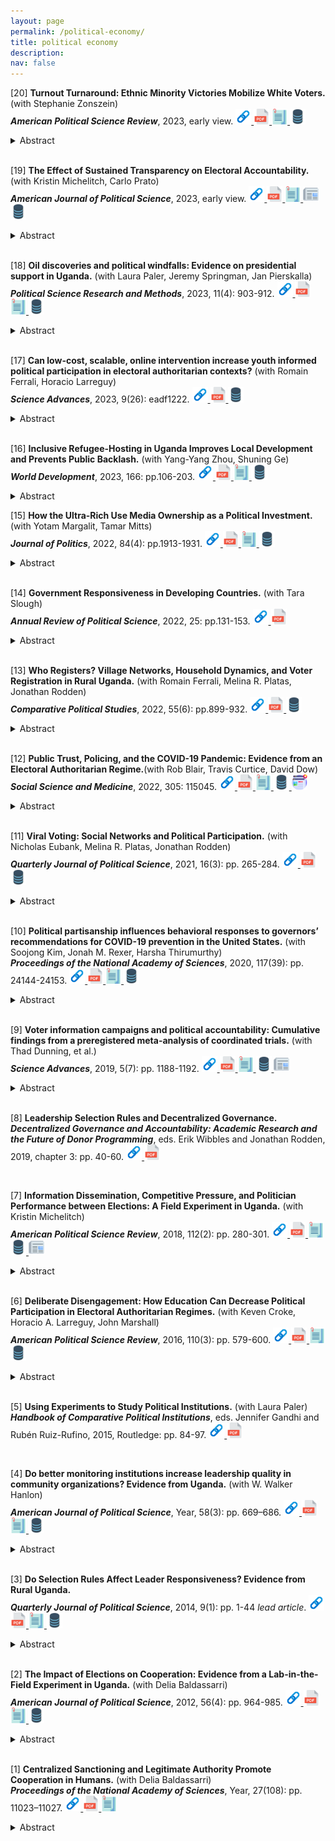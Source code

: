 ```yaml
---
layout: page
permalink: /political-economy/
title: political economy
description: 
nav: false
---
```




<!---2023 Paper #3--->
[20] **Turnout Turnaround: Ethnic Minority Victories Mobilize White Voters.** (with Stephanie Zonszein)   
***American Political Science Review***, 2023, early view.
<a href="https://www.cambridge.org/core/journals/american-political-science-review/article/turnout-turnaround-ethnic-minority-victories-mobilize-white-voters/2691D0ED674802DF7A9A71FA49A5A807">
  <img alt="webpage" src="/assets/img/webpage.png" alt="drawing" width="25"/>
</a>
<a href="/assets/pdf/turnout-turnaround-ethnic-minority-victories-mobilize-white-voters.pdf" target="_blank" rel="noopener noreferrer">
  <img alt="pdf" src="/assets/img/pdf.png" alt="drawing" width="25"/>
</a>
<a href="/assets/pdf/PSR2300103_Supplementary_Materials.pdf" target="_blank" rel="noopener noreferrer">
  <img alt="appendix" src="/assets/img/appendix.png" alt="drawing" width="25"/>
</a>
<a href="https://dataverse.harvard.edu/dataset.xhtml?persistentId=doi:10.7910/DVN/UKVOPE">  <img alt="replication" src="/assets/img/data.png" alt="drawing" width="25"/></a>
<details>
  <summary>Abstract</summary>
In many countries, the number of ethnic minority representatives has been steadily increasing. How is such a trend shaping electoral behavior? Past work has generally focused on the political engagement of ethnic minorities as a response to having a co-ethnic on the ballot. In contrast, less attention has been devoted to assessing whether an ethnic minority incumbent shapes the electoral behavior of majority-group members. We argue that increased political representation of minorities can be experienced as an external threat to a historically white dominant political context. This in turn may politically activate white constituents aiming to revert their (perceived) disempowerment. We test this argument employing a novel dataset that characterizes candidates' ethnicity, covering four UK Parliamentary general elections, and a regression discontinuity design of close elections between ethnic minority and majority-group candidates. Comparing constituencies that are otherwise identical, except for being represented by a minority Member of Parliament (MP), we find that an MP's ethnicity matters for electoral participation: turnout in constituencies narrowly represented by an ethnic minority MP is 3.6 percentage points larger than in constituencies narrowly represented by a white MP. Consistent with our argument, we find that such difference in turnout is driven by majority-white constituencies, and that voters in these constituencies choose the party of the minority incumbent’s strongest white opponent. However, this dynamic does not overpower minorities' incumbency advantage, but it contributes to polarizing the electorate along ethnic lines. Our findings have important implications for intergroup relations, political behavior, and recent political dynamics more broadly.
</details>

<br />


<!---2022 Paper--->
[19] **The Effect of Sustained Transparency on Electoral Accountability.** (with Kristin Michelitch, Carlo Prato)   
***American Journal of Political Science***, 2023, early view.
<a href="https://onlinelibrary.wiley.com/doi/10.1111/ajps.12787">
  <img alt="webpage" src="/assets/img/webpage.png" alt="drawing" width="25"/>
</a>
<a href="/assets/pdf/2023_AJPS_the_effect_of_sustained_transparency.pdf" target="_blank" rel="noopener noreferrer">
  <img alt="pdf" src="/assets/img/pdf.png" alt="drawing" width="25"/>
</a>
<a href="/assets/pdf/2023_AJPS_the_effect_of_sustained_transparency_appendix.pdf" target="_blank" rel="noopener noreferrer">
  <img alt="appendix" src="/assets/img/appendix.png" alt="drawing" width="25"/>
</a>
<a href="https://egap.org/resource/brief-71-regular-and-sustained-information-on-incumbent-performance-improves-electoral-accountability/?utm_source=EGAP+Community&utm_campaign=cda5cd5073-EMAIL_CAMPAIGN_2019_07_16_10_20_COPY_01&utm_medium=email&utm_term=0_847cab4af0-cda5cd5073-106618351">
  <img alt="polycybrief" src="/assets/img/newspaper.png" alt="drawing" width="25"/>
</a>
<a href="https://dataverse.harvard.edu/dataset.xhtml?persistentId=doi:10.7910/DVN/2E4MOZ">  <img alt="replication" src="/assets/img/data.png" alt="drawing" width="25"/></a>
<details>
  <summary>Abstract</summary>
Transparency is expected to strengthen electoral accountability. Yet, initiatives disseminating politician performance information directly prior to elections have reported disappointing results. We argue that to be effective transparency needs to be sustained: the dissemination of politician performance information needs to occur early, regularly, and predictably throughout the term. Using a formal model of electoral accountability under non-programmatic and uneven party competition, we study how sustained transparency impacts a string of decisions by various actors in advance of elections: incumbents' running choices, party nomination strategies, and potential challengers' entry decisions. We show how these effects shape the candidate slate and ultimately electoral outcomes, conditional on incumbent performance and the incumbent party's relative strength. We test our theory using a field experiment involving 354 subnational constituencies in Uganda, and find robust support to the idea that sustained transparency can improve electoral accountability even in weakly institutionalized electoral settings.
</details>

<br />


<!---2023 Paper #2--->
[18] **Oil discoveries and political windfalls: Evidence on presidential support in Uganda.** (with Laura Paler, Jeremy Springman, Jan Pierskalla)   
***Political Science Research and Methods***, 2023, 11(4): 903-912.
<a href="https://www.cambridge.org/core/journals/political-science-research-and-methods/article/oil-discoveries-and-political-windfalls-evidence-on-presidential-support-in-uganda/815B8BF178DA7BEF7CA186C3AC19A265">
  <img alt="webpage" src="/assets/img/webpage.png" alt="drawing" width="25"/>
</a>
<a href="/assets/pdf/2023_PSRM_Oil_discoveries.pdf" target="_blank" rel="noopener noreferrer">
  <img alt="pdf" src="/assets/img/pdf.png" alt="drawing" width="25"/>
</a>
<a href="/assets/pdf/2023_PSRM_Oil_discoveries_appendix.pdf" target="_blank" rel="noopener noreferrer">
  <img alt="appendix" src="/assets/img/appendix.png" alt="drawing" width="25"/>
</a>
<a href="https://dataverse.harvard.edu/dataset.xhtml?persistentId=doi:10.7910/DVN/LGNJ10 "> <img alt="replication" src="/assets/img/data.png" alt="drawing" width="25"/></a>
<details>
  <summary>Abstract</summary>
Oil discoveries, paired with delays in production, have created a new phenomenon: sustained post-discovery, pre-production periods. While research on the resource curse has debated the effects of oil on governance and conflict, less is known about the political effects of oil discoveries absent production. Using comprehensive electoral data from Uganda and a difference-in-difference design with heterogeneous effects, we show that oil discoveries increased electoral support for the incumbent chief executive in localities proximate to discoveries, even prior to production. Moreover, the biggest effects occurred in localities that were historically most electorally competitive. Overall, we show that the political effects of oil discoveries vary subnationally depending on local political context and prior to production, with important implications for understanding the roots of the political and conflict curses.
</details>

<br />

<!---2023 #1--->
[17] **Can low-cost, scalable, online intervention increase youth informed political participation in electoral authoritarian contexts?** (with Romain Ferrali, Horacio Larreguy)   
***Science Advances***, 2023, 9(26): eadf1222.
<a href="https://www.science.org/doi/10.1126/sciadv.adf1222">
  <img alt="webpage" src="/assets/img/webpage.png" alt="drawing" width="25"/>
</a>
<a href="/assets/pdf/2023_SciAdv_Lowcost_online_interventions.pdf" target="_blank" rel="noopener noreferrer">
  <img alt="pdf" src="/assets/img/pdf.png" alt="drawing" width="25"/>
</a>
<a href="https://osf.io/m5rwn/">
  <img alt="replication" src="/assets/img/data.png" alt="drawing" width="25"/>
</a>
<details>
  <summary>Abstract</summary>
Young citizens in many democracies, and more so in electoral autocracies, turn out to vote at relatively low rates. Low youth participation arguably contributes to political parties' tendency to de-prioritize the youth's policy preferences. We analyze the effect of three low-cost, scalable, theoretically-grounded, online interventions designed to encourage young Moroccans to turn out and cast an informed vote ahead of the 2021 parliamentary elections. Those interventions aimed at (1) lowering the cost of participation by providing information about the voting registration process, (2) increasing the expected benefit of voting by providing information about the stakes of the election, and about (3) the distance between respondents’ policy preferences and political parties' policy platforms. We find that while all three interventions failed to increase youth turnout on average, the two treatments designed to increase expected benefits increased turnout intentions for likely "compliers:" those who, prior to treatment assignment, were unsure about whether to vote. Moreover, providing information about parties' policy platforms durably increased their support for the party that best represented their preferences, ultimately leading to better-informed voting. Consistent with probabilistic voting models with voting costs, the effect of the party-platforms treatment is concentrated among those who rated the party that our treatment deemed most congruent from a policy perspective as one of their two favorite parties. Contributing to information processing theories, we also find that party updating followed a form of motivated reasoning even in a context with weak party institutionalization.
</details>

<br />


[16] **Inclusive Refugee-Hosting in Uganda Improves Local Development and Prevents Public Backlash.** (with Yang-Yang Zhou, Shuning Ge)   
***World Development***, 2023, 166: pp.106-203.
<a href="https://www.sciencedirect.com/science/article/pii/S0305750X23000219">
  <img alt="webpage" src="/assets/img/webpage.png" alt="drawing" width="25"/>
</a>
<a href="/assets/pdf/2023_WD_Inclusive_refugee_hosting.pdf" target="_blank" rel="noopener noreferrer">
  <img alt="pdf" src="/assets/img/pdf.png" alt="drawing" width="25"/>
</a>
<a href="/assets/pdf/2023_WD_Inclusive_refugee_hosting_appendix.pdf" target="_blank" rel="noopener noreferrer">
  <img alt="appendix" src="/assets/img/appendix.png" alt="drawing" width="25"/>
</a>
<a href="https://doi.org/10.7910/DVN/TXSZDC">  <img alt="replication" src="/assets/img/data.png" alt="drawing" width="25"/></a>
<details>
  <summary>Abstract</summary>
Large arrivals of refugees raise concerns about potential tensions with host communities, particularly if refugees are viewed as an out-group competing for limited material resources and crowding out public services. To address these concerns, calls have increased to allocate humanitarian aid in ways that also benefit host communities. This study tests whether the increased presence of refugees, when coupled with humanitarian aid, improves public service delivery for host communities and dampens potential social conflict. We study this question in Uganda, one of the largest and most inclusive refugee-hosting countries. The data combines geospatial information on refugee settlements with original longitudinal data on primary and secondary schools, road density, health clinics, and health utilization. We report two key findings. First, even after the 2014 arrival of over 1 million South Sudanese refugees, host communities with greater refugee presence experienced substantial improvements in local development. Second, using public opinion data, we find no evidence that refugee presence has been associated with more negative (or positive) attitudes towards migrants or migration policy.
</details>




[15] **How the Ultra-Rich Use Media Ownership as a Political Investment.** (with Yotam Margalit, Tamar Mitts)   
***Journal of Politics***, 2022, 84(4): pp.1913-1931.
<a href="https://www.journals.uchicago.edu/doi/10.1086/719415">
  <img alt="webpage" src="/assets/img/webpage.png" alt="drawing" width="25"/>
</a>
<a href="/assets/pdf/2022_JoP_PE_how_the_ultrarich.pdf" target="_blank" rel="noopener noreferrer">
  <img alt="pdf" src="/assets/img/pdf.png" alt="drawing" width="25"/>
</a>
<a href="/assets/pdf/2022_JoP_PE_how_the_ultrarich_appendix.pdf" target="_blank" rel="noopener noreferrer">
  <img alt="appendix" src="/assets/img/appendix.png" alt="drawing" width="25"/>
</a>
<a href="https://dataverse.harvard.edu/dataset.xhtml?persistentId=doi:10.7910/DVN/LJMNV9&faces-redirect=true">
  <img alt="replication" src="/assets/img/data.png" alt="drawing" width="25"/>
</a>
<details>
  <summary>Abstract</summary>
Can the ultra-rich shape electoral results by controlling media outlets that openly propagate their political interests? How consumers discount slanted media coverage is a question gaining urgency as a growing number of billionaires mix ownership of major media outlets with business interests and political agendas. We study this question in the context of Israel, where billionaire Sheldon Adelson launched in 2007 Israel Hayom, a right-leaning newspaper. Handed out for free, it soon became the most widely read newspaper nationally. Utilizing local media exposure data since the launch, our analysis indicates that the newspaper exerted significant electoral influence, primarily benefiting Netanyahu and his Likud party. This shift helped bring about a sea-change in the right’s dominance of national politics. The findings highlight the immense impact the ultra-rich can exert in shaping politics through media ownership.
</details>


<br />


[14] **Government Responsiveness in Developing Countries.** (with Tara Slough)   
***Annual Review of Political Science***, 2022, 25: pp.131-153.
<a href="https://www.annualreviews.org/doi/abs/10.1146/annurev-polisci-051120-112501">
  <img alt="webpage" src="/assets/img/webpage.png" alt="drawing" width="25"/>
</a>
<a href="/assets/pdf/2022_ARPS_PE_government_responsiveness.pdf" target="_blank" rel="noopener noreferrer">
  <img alt="pdf" src="/assets/img/pdf.png" alt="drawing" width="25"/>
</a>
<details>
  <summary>Abstract</summary>
When and how do governments deliver public goods and services in response to citizen preferences? We review the current literature on government responsiveness, with a focus on public goods and service delivery in developing countries. We identify three types of actors that are commonly present in these accounts: politicians, bureaucrats, and citizens. Much of this literature examines interactions between dyads of these actors. The study of electoral accountability and constituency services emphasizes relationships between citizens (or voters) and politicians. Studies of bureaucratic incentives and political oversight of bureaucrats emphasize interactions between politicians and bureaucrats. Finally, studies of bureaucratic embeddedness and citizen oversight of bureaucrats elaborate the interactions between bureaucrats and citizens. We argue that an emerging literature that considers interactions between all three types of actors provides rich theoretical and empirical terrain for developing our understanding of responsiveness and accountability in low- and middle-income countries and beyond.
</details>


<br />


<!---2021 Paper--->
[13] **Who Registers? Village Networks, Household Dynamics, and Voter Registration in Rural Uganda.** (with Romain Ferrali, Melina R. Platas, Jonathan Rodden)   
***Comparative Political Studies***, 2022, 55(6): pp.899-932.
<a href="https://journals.sagepub.com/doi/abs/10.1177/00104140211036048">
  <img alt="webpage" src="/assets/img/webpage.png" alt="drawing" width="25"/>
</a>
<a href="/assests/pdf/2022_CPS_PE_who_registers.pdf" target="_blank" rel="noopener noreferrer">
  <img alt="pdf" src="/assets/img/pdf.png" alt="drawing" width="25"/>
</a>
<a href="https://dataverse.harvard.edu/dataset.xhtml?persistentId=doi:10.7910/DVN/YEFRPC">
  <img alt="replication" src="/assets/img/data.png" alt="drawing" width="25"/>
</a>
<details>
  <summary>Abstract</summary>
Who registers to vote? Although extensive research has examined the question of who votes, our understanding of the determinants of political participation will be limited until we know who is missing from the voter register. Studying voter registration in lower-income settings is particularly challenging due to data constraints. We link the official voter register with a complete social network census of 16 villages to analyze the correlates of voter registration in rural Uganda, examining the role of individual-level attributes and social ties. We find evidence that social ties are important for explaining registration status within and across households. Village leaders—and through them, household heads—play an important role in explaining the registration status of others in the village, suggesting a diffuse process of social influence. Socioeconomic factors such as income and education do not explain registration in this setting. Together these findings suggest an alternate theory of participation is required.
</details>


<br />


<!---2022 Paper--->
[12] **Public Trust, Policing, and the COVID-19 Pandemic: Evidence from an Electoral Authoritarian Regime.**(with Rob Blair, Travis Curtice, David Dow)       
***Social Science and Medicine***, 2022, 305: 115045.
<a href="https://www.sciencedirect.com/science/article/pii/S0277953622003513?via%3Dihub">
  <img alt="webpage" src="/assets/img/webpage.png" alt="drawing" width="25"/>
</a>
<a href="/assets/pdf/2022_SSM_Public_trust_policing.pdf" target="_blank" rel="noopener noreferrer">
  <img alt="pdf" src="/assets/img/pdf.png" alt="drawing" width="25"/>
</a>
<a href="/assets/pdf/2022_SSM_Public_trust_policing_appendix.pdf" target="_blank" rel="noopener noreferrer">
  <img alt="appendix" src="/assets/img/appendix.png" alt="drawing" width="25"/>
</a>
<a href="https://dataverse.harvard.edu/dataset.xhtml?persistentId=doi:10.7910/DVN/BCG2XH">
  <img alt="replication" src="/assets/img/data.png" alt="drawing" width="25"/>
</a>
<a href="/assets/pdf/2022_SSM_Public_trust_policing_policybrief.pdf" target="_blank" rel="noopener noreferrer">
  <img alt="others" src="/assets/img/world.png" alt="drawing" width="25"/>
</a>

<details>
  <summary>Abstract</summary>
We examine how trust shapes compliance with public health restrictions during the COVID-19 pandemic in Uganda. We use an endorsement experiment embedded in a mobile phone survey to show that messages from government officials generate more support for public health restrictions than messages from religious authorities, traditional leaders, or international NGOs. We further show that compliance with these restrictions is strongly positively corre- lated with trust in government, but only weakly correlated with trust in local authorities or other citizens. The relationship between trust and compliance is especially strong for the Ministry of Health and — more surprisingly — the police. We conclude that trust is crucial for encouraging compliance but note that it may be difficult to change, particularly in settings where governments and police forces have reputations for repression.
</details>

<br />



<!---2021 Paper #2--->
[11] **Viral Voting: Social Networks and Political Participation.** (with Nicholas Eubank, Melina R. Platas, Jonathan Rodden)   
***Quarterly Journal of Political Science***, 2021, 16(3): pp. 265-284.
<a href="https://www.nowpublishers.com/article/Details/QJPS-19092">
  <img alt="webpage" src="/assets/img/webpage.png" alt="drawing" width="25"/>
</a>
<a href="/assets/pdf/2021_QJPS_PE_viral_voting.pdf" target="_blank" rel="noopener noreferrer">
  <img alt="pdf" src="/assets/img/pdf.png" alt="drawing" width="25"/>
</a>
<a href="https://github.com/nickeubank/EGPR_SocialNetworksAndPoliticalParticipation">
  <img alt="replication" src="/assets/img/data.png" alt="drawing" width="25"/>
</a>
<details>
  <summary>Abstract</summary>
Social context theory suggests that an important driver of political participation is the behavior of family, friends, co-workers and neighbors. How do social ties between individuals shape equilibrium behavior in larger populations? Despite theoretical inroads into this question, direct empirical tests remain scarce due to data limitations. We fill this gap using full social network data from 15 villages in rural Uganda, where village-level turnout is the outcome of interest. We find that levels of participation predicted by structural features of village networks are strongly associated with actual village-level turnout in low-salience local elections, and weakly associated in high-salience presidential elections. We also find that these features predict other forms of political participation, including attending village meetings and contributing to village projects. In addition to demonstrating that networks help explain political participation, we provide evidence that the mechanism of influence is that proposed by social context theory rather than alternative mechanisms like the presence of central brokers or the ability of networks to diffuse information.
</details>

<br />



[10] **Political partisanship influences behavioral responses to governors’ recommendations for COVID-19 prevention in the United States.** (with Soojong Kim, Jonah M. Rexer, Harsha Thirumurthy)   
***Proceedings of the National Academy of Sciences***, 2020, 117(39): pp. 24144-24153.
<a href="https://www.pnas.org/content/early/2020/09/14/2007835117">
  <img alt="webpage" src="/assets/img/webpage.png" alt="drawing" width="25"/>
</a>
<a href="/assets/pdf/2020_NAS_PE_political_partisanship.pdf" target="_blank" rel="noopener noreferrer">
  <img alt="pdf" src="/assets/img/pdf.png" alt="drawing" width="25"/>
</a>
<a href="/assets/pdf/2020_NAS_PE_political_partisanship_appendix.pdf" target="_blank" rel="noopener noreferrer">
  <img alt="appendix" src="/assets/img/appendix.png" alt="drawing" width="25"/>
</a>
<a href="https://dataverse.harvard.edu/dataverse/COVID19governors/">
  <img alt="replication" src="/assets/img/data.png" alt="drawing" width="25"/>
</a>
<details>
  <summary>Abstract</summary>
Voluntary physical distancing is essential for preventing the spread of COVID-19. We assessed the role of political partisanship in individuals’ compliance with physical distancing recommendations of political leaders using data on mobility from a sample of mobile phones in 3,100 counties in the United States during March 2020, county-level partisan preferences, information about the political affiliation of state governors, and the timing of their communications about COVID-19 prevention. Regression analyses examined how political preferences influenced the association between governors’ COVID-19 communications and residents’ mobility patterns. Governors’ recommendations for residents to stay at home preceded stay-at-home orders and led to a significant reduction in mobility that was comparable to the effect of the orders themselves. Effects were larger in Democratic- than in Republican-leaning counties, a pattern more pronounced under Republican governors. Democratic-leaning counties also responded more strongly to recommendations from Republican than from Democratic governors. Political partisanship influences citizens’ decisions to voluntarily engage in physical distancing in response to communications by their governor.
</details>

<br />


[9] **Voter information campaigns and political accountability: Cumulative findings from a preregistered meta-analysis of coordinated trials.** (with Thad Dunning, et al.)   
***Science Advances***, 2019, 5(7): pp. 1188-1192.
<a href="https://www.science.org/doi/10.1126/sciadv.aaw2612">
  <img alt="webpage" src="/assets/img/webpage.png" alt="drawing" width="25"/>
</a>
<a href="/assets/pdf/2019_Science_PE_voter_information_campaigns.pdf" target="_blank" rel="noopener noreferrer">
  <img alt="pdf" src="/assets/img/pdf.png" alt="drawing" width="25"/>
</a>
<a href="/assets/pdf/2019_Science_PE_voter_information_campaigns_appendix.pdf" target="_blank" rel="noopener noreferrer">
  <img alt="appendix" src="/assets/img/appendix.png" alt="drawing" width="25"/>
</a>
<a href="https://github.com/egap/metaketa-i">
  <img alt="replication" src="/assets/img/data.png" alt="drawing" width="25"/>
</a>
<a href="https://egap.org/resource/brief-59-information-and-accountability/">
  <img alt="policybrief" src="/assets/img/newspaper.png" alt="drawing" width="25"/>
</a>
<details>
  <summary>Abstract</summary>
Voters may be unable to hold politicians to account if they lack basic information about their representatives’ performance. Civil society groups and international donors therefore advocate using voter information campaigns to improve democratic accountability. Yet, are these campaigns effective? Limited replication, measurement heterogeneity, and publication biases may undermine the reliability of published research. We implemented a new approach to cumulative learning, coordinating the design of seven randomized controlled trials to be fielded in six countries by independent research teams. Uncommon for multisite trials in the social sciences, we jointly preregistered a meta-analysis of results in advance of seeing the data. We find no evidence overall that typical, nonpartisan voter information campaigns shape voter behavior, although exploratory and subgroup analyses suggest conditions under which informational campaigns could be more effective. Such null estimated effects are too seldom published, yet they can be critical for scientific progress and cumulative, policy-relevant learning.
</details>


<br />





<!---2019 Book chapters #1--->
[8] **Leadership Selection Rules and Decentralized Governance.**    
***Decentralized Governance and Accountability: Academic Research and the Future of Donor Programming***, eds. Erik Wibbles and Jonathan Rodden, 2019, chapter 3: pp. 40-60.
<a href="https://www.cambridge.org/core/books/decentralized-governance-and-accountability/F1766AE315D63C1935B82A69074DAEA1">
  <img alt="webpage" src="/assets/img/webpage.png" alt="drawing" width="25"/>
</a>
<a href="/assets/pdf/2019_PE_leadership_selection_rules.pdf" target="_blank" rel="noopener noreferrer">
  <img alt="pdf" src="/assets/img/pdf.png" alt="drawing" width="25"/>
</a>


<br />



<!---2018 Paper #5--->
[7] **Information Dissemination, Competitive Pressure, and Politician Performance between Elections: A Field Experiment in Uganda.** (with Kristin Michelitch)   
***American Political Science Review***, 2018, 112(2): pp. 280-301.
<a href="http://bit.ly/2FTkhR6">
  <img alt="webpage" src="/assets/img/webpage.png" alt="drawing" width="25"/>
</a>
<a href="/assets/pdf/2018_APSR_PE_information_dissemination.pdf" target="_blank" rel="noopener noreferrer">
  <img alt="pdf" src="/assets/img/pdf.png" alt="drawing" width="25"/>
</a>
<a href="/assets/pdf/2018_APSR_PE_information_dissemination_appendix.pdf" target="_blank" rel="noopener noreferrer">
  <img alt="appendix" src="/assets/img/appendix.png" alt="drawing" width="25"/>
</a>
<a href="https://dataverse.harvard.edu/dataset.xhtml?persistentId=doi:10.7910/DVN/AI3VM8">
  <img alt="replication" src="/assets/img/data.png" alt="drawing" width="25"/>
</a>
<a href="https://egap.org/resource/strengthening-local-political-accountability-through-information-in-uganda/">
  <img alt="policybrief" src="/assets/img/newspaper.png" alt="drawing" width="25"/>
</a>
<details>
  <summary>Abstract</summary>
Politicians shirk when their performance is obscure to constituents. We theorize that when politician performance information is disseminated early in the electoral term, politicians will subsequently improve their performance in anticipation of changes in citizens’ evaluative criteria and possible challenger entry in the next election. However, politicians may only respond in constituencies where opposition has previously mounted. We test these predictions in partnership with a Ugandan civil society organization in a multiyear field experiment conducted in 20 district governments between the 2011 and 2016 elections. While the organization published yearly job duty performance scorecards for all incumbents, it disseminated the scorecards to constituents for randomly selected politicians. These dissemination efforts induced politicians to improve performance across a range of measures, but only in competitive constituencies. Service delivery was unaffected. We conclude that, conditional on electoral pressure, transparency can improve politicians’ performance between elections but not outcomes outside of their control.
</details>



<br />




<!---2016 Paper #1--->
[6] **Deliberate Disengagement: How Education Can Decrease Political Participation in Electoral Authoritarian Regimes.** (with Keven Croke, Horacio A. Larreguy, John Marshall)   
***American Political Science Review***, 2016, 110(3): pp. 579-600.
<a href="https://www.cambridge.org/core/journals/american-political-science-review/article/abs/deliberate-disengagement-how-education-can-decrease-political-participation-in-electoral-authoritarian-regimes/192AB48618B0E0450C93E97BE8321218">
  <img alt="webpage" src="/assets/img/webpage.png" alt="drawing" width="25"/>
</a>
<a href="/assets/pdf/2016_APSR_PE_deliberate_disengagement.pdf" target="_blank" rel="noopener noreferrer">
  <img alt="pdf" src="/assets/img/pdf.png" alt="drawing" width="25"/>
</a>
<a href="/assets/pdf/2016_APSR_PE_deliberate_disengagement_appendix.pdf" target="_blank" rel="noopener noreferrer">
  <img alt="appendix" src="/assets/img/appendix.png" alt="drawing" width="25"/>
</a>
<a href="/assets/pdf/2016_APSR_PE_deliberate_disengagement_replication.zip" target="_blank" rel="noopener noreferrer">
  <img alt="replication" src="/assets/img/data.png" alt="drawing" width="25"/>
</a>
<details>
  <summary>Abstract</summary>
A large literature examining advanced and consolidating democracies suggests that education increases political participation. However, in electoral authoritarian regimes, educated voters may instead deliberately disengage. If education increases critical capacities, political awareness, and support for democracy, educated citizens may believe that participation is futile or legitimizes autocrats. We test this argument in Zimbabwe—a paradigmatic electoral authoritarian regime—by exploiting cross-cohort variation in access to education following a major educational reform. We find that education decreases political participation, substantially reducing the likelihood that better-educated citizens vote, contact politicians, or attend community meetings. Consistent with deliberate disengagement, education’s negative effect on participation dissipated following 2008’s more competitive election, which (temporarily) initiated unprecedented power sharing. Supporting the mechanisms underpinning our hypothesis, educated citizens experience better economic outcomes, are more interested in politics, and are more supportive of democracy, but are also more likely to criticize the government and support opposition parties.
</details>



<br />



<!---2015 Book chapters #1--->
[5] **Using Experiments to Study Political Institutions.** (with Laura Paler)       
***Handbook of Comparative Political Institutions***, eds. Jennifer Gandhi and Rubén Ruiz-Rufino, 2015, Routledge: pp. 84-97.
<a href="https://www.routledge.com/Routledge-Handbook-of-Comparative-Political-Institutions/Gandhi-Ruiz-Rufino/p/book/9780415630887">
  <img alt="webpage" src="/assets/img/webpage.png" alt="drawing" width="25"/>
</a>
<a href="/assets/pdf/2015_PE_using_field_experiments.pdf" target="_blank" rel="noopener noreferrer">
  <img alt="pdf" src="/assets/img/pdf.png" alt="drawing" width="25"/>
</a>


<br />



<!---2014 Paper #2--->
[4] **Do better monitoring institutions increase leadership quality in community organizations? Evidence from Uganda.** (with W. Walker Hanlon)   
***American Journal of Political Science***, Year, 58(3): pp. 669–686.
<a href="https://onlinelibrary.wiley.com/doi/full/10.1111/ajps.12071">
  <img alt="webpage" src="/assets/img/webpage.png" alt="drawing" width="25"/>
</a>
<a href="/assets/pdf/2014_AJPS_PE_do_better_monitoring.pdf" target="_blank" rel="noopener noreferrer">
  <img alt="pdf" src="/assets/img/pdf.png" alt="drawing" width="25"/>
</a>
<a href="/assets/pdf/2014_AJPS_PE_do_better_monitoring_appendix.pdf" target="_blank" rel="noopener noreferrer">
  <img alt="appendix" src="/assets/img/appendix.png" alt="drawing" width="25"/>
</a>
<a href="https://dataverse.harvard.edu/dataset.xhtml?persistentId=hdl:1902.1/22124">
  <img alt="replication" src="/assets/img/data.png" alt="drawing" width="25"/>
</a>
<details>
  <summary>Abstract</summary>
We offer a framework for analyzing the impact of monitoring—a commonly recommended solution to poor leadership—on the quality of democratically elected leaders in community organizations in low-income countries. In our model, groups may face a trade-off between leader ability and effort. If the group's ability to monitor the leader is low, then the leader may exert too little effort. A higher level of monitoring increases leader effort, raising the value of the public good. However, more intense monitoring may also drive higher-ability members to opt out of candidacy, reducing public-goods value. The result is an inverted U-shaped relationship between the level of monitoring and the value of the public good. The trade-off between leader effort and ability, however, only exists in the presence of sufficient private-income opportunities. These predictions are assessed using original data gathered from Ugandan farmer associations.
</details>



<br />



<!---2014 Paper #3--->
[3] **Do Selection Rules Affect Leader Responsiveness? Evidence from Rural Uganda.**    
***Quarterly Journal of Political Science***, 2014, 9(1): pp. 1-44 *lead article*.
<a href="https://www.nowpublishers.com/article/Details/QJPS-13012">
  <img alt="webpage" src="/assets/img/webpage.png" alt="drawing" width="25"/>
</a>
<a href="/assets/pdf/2014_QJPS_PE_do_selection_rules.pdf" target="_blank" rel="noopener noreferrer">
  <img alt="pdf" src="/assets/img/pdf.png" alt="drawing" width="25"/>
</a>
<a href="/assets/pdf/2014_QJPS_PE_do_selection_rules_appendix.pdf" target="_blank" rel="noopener noreferrer">
  <img alt="appendix" src="/assets/img/appendix.png" alt="drawing" width="25"/>
</a>
<a href="https://dataverse.harvard.edu/dataset.xhtml?persistentId=hdl:1902.1/22201">
  <img alt="replication" src="/assets/img/data.png" alt="drawing" width="25"/>
</a>
<details>
  <summary>Abstract</summary>
Community organizations in developing countries often suffer from selfserving elites. This study examines whether the responsiveness and accountability of local leaders can be strengthened through the introduction of more inclusive and participatory leader selection rules. To address identification problems, I take advantage of natural conditions that resulted in exogenous variation in the rules for selecting leaders of farmer associations in Uganda. I find that compared to leaders appointed by the community elites, directly elected leaders are significantly more responsive to group members, leading to greater cooperative behavior. Analyzing possible mechanisms, I find that community organizations using appointments are less likely to develop monitoring institutions that are vital for constraining the behavior of local elites. Unique social network data provides evidence that close friendship ties between appointed and appointers substitute for formal monitoring institutions, leading to loss of confidence by community members and, subsequently, to a decline in public goods contributions.
</details>


<br />



<!---2012 Paper #1--->
[2] **The Impact of Elections on Cooperation: Evidence from a Lab-in-the-Field Experiment in Uganda.** (with Delia Baldassarri)   
***American Journal of Political Science***, 2012, 56(4): pp. 964-985.
<a href="https://onlinelibrary.wiley.com/doi/full/10.1111/j.1540-5907.2012.00596.x">
  <img alt="webpage" src="/assets/img/webpage.png" alt="drawing" width="25"/>
</a>
<a href="/assets/pdf/2012_AJPS_PE_the_impact_of_elections.pdf" target="_blank" rel="noopener noreferrer">
  <img alt="pdf" src="/assets/img/pdf.png" alt="drawing" width="25"/>
</a>
<a href="/assets/pdf/2012_AJPS_PE_the_impact_of_elections_appendix.docx" target="_blank" rel="noopener noreferrer">
  <img alt="appendix" src="/assets/img/appendix.png" alt="drawing" width="25"/>
</a>
<a href="https://dataverse.harvard.edu/dataset.xhtml?persistentId=hdl:1902.1/18334">
  <img alt="replication" src="/assets/img/data.png" alt="drawing" width="25"/>
</a>
<details>
  <summary>Abstract</summary>
Communities often rely on sanctioning to induce public goods contributions. Past studies focus on how external agencies or peer sanctioning induce cooperation. In this article, we focus instead on the role played by centralized authorities, internal to the community. Combining "lab-in-the-field" experiments with observational data on 1,541 Ugandan farmers from 50 communities, we demonstrate the positive effect of internal centralized sanctioning authorities on cooperative behavior. We also show that the size of this effect depends on the political process by which authority is granted: subjects electing leaders contribute more to public goods than subjects who were assigned leaders through a lottery. To test the ecological validity of our findings, we relate farmers’ behavior in the experiment to their level of cooperation in their community organization. We show that deference to authority in the controlled setting predicts cooperative behavior in the farmers’ natural environment, in which they face a similar social dilemma.
</details>


<br />





<!---2011 Paper #1--->
[1] **Centralized Sanctioning and Legitimate Authority Promote Cooperation in Humans.** (with Delia Baldassarri)   
***Proceedings of the National Academy of Sciences***, Year, 27(108): pp. 11023–11027.
<a href="https://www.pnas.org/doi/abs/10.1073/pnas.1105456108">
  <img alt="webpage" src="/assets/img/webpage.png" alt="drawing" width="25"/>
</a>
<a href="/assets/pdf/2011_NAS_PE_centralized_sanctioning.pdf" target="_blank" rel="noopener noreferrer">
  <img alt="pdf" src="/assets/img/pdf.png" alt="drawing" width="25"/>
</a>
<a href="/assets/pdf/2011_NAS_PE_centralized_sanctioning_appendix.pdf" target="_blank" rel="noopener noreferrer">
  <img alt="appendix" src="/assets/img/appendix.png" alt="drawing" width="25"/>
</a>
<details>
  <summary>Abstract</summary>
Social sanctioning is widely considered a successful strategy to promote cooperation among humans. In situations in which individual and collective interests are at odds, incentives to free-ride induce individuals to refrain from contributing to public goods provision. Experimental evidence from public goods games shows that when endowed with sanctioning powers, conditional cooperators can discipline defectors, thus leading to greater levels of cooperation. However, extant evidence is based on peer punishment institutions, whereas in complex societies, systems of control are often centralized: for instance, we do not sanction our neighbors for driving too fast, the police do. Here we show the effect of centralized sanctioning and legitimate authority on cooperation. We designed an adaptation of the public goods game in which sanctioning power is given to a single monitor, and we experimentally manipulated the process by which the monitor is chosen. To increase the external validity of the study, we conducted lab-in-the-field experiments involving 1,543 Ugandan farmers from 50 producer cooperatives. This research provides evidence of the effectiveness of centralized sanctioning and demonstrates the causal effect of legitimacy on cooperation: participants are more responsive to the authority of an elected monitor than a randomly chosen monitor. Our essay contributes to the literature on the evolution of cooperation by introducing the idea of role differentiation. In complex societies, cooperative behavior is not only sustained by mechanisms of selection and reciprocity among peers, but also by the legitimacy that certain actors derive from their position in the social hierarchy.
</details>


<br />
